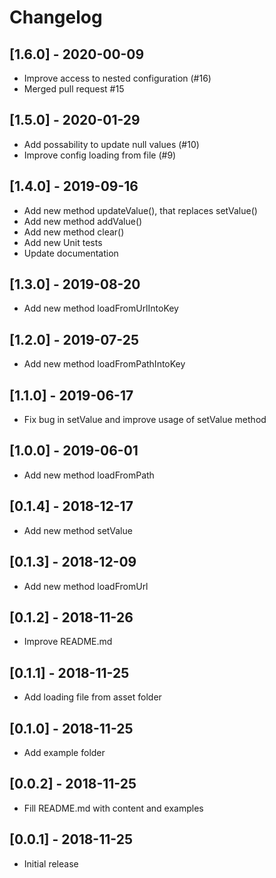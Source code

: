 # Changelog

## [1.6.0] - 2020-00-09

* Improve access to nested configuration (#16)
* Merged pull request #15

## [1.5.0] - 2020-01-29

* Add possability to update null values (#10)
* Improve config loading from file (#9)

## [1.4.0] - 2019-09-16

* Add new method updateValue(), that replaces setValue()
* Add new method addValue()
* Add new method clear()
* Add new Unit tests
* Update documentation

## [1.3.0] - 2019-08-20

* Add new method loadFromUrlIntoKey

## [1.2.0] - 2019-07-25

* Add new method loadFromPathIntoKey

## [1.1.0] - 2019-06-17

* Fix bug in setValue and improve usage of setValue method

## [1.0.0] - 2019-06-01

* Add new method loadFromPath

## [0.1.4] - 2018-12-17

* Add new method setValue

## [0.1.3] - 2018-12-09

* Add new method loadFromUrl

## [0.1.2] - 2018-11-26

* Improve README.md

## [0.1.1] - 2018-11-25

* Add loading file from asset folder

## [0.1.0] - 2018-11-25

* Add example folder

## [0.0.2] - 2018-11-25

* Fill README.md with content and examples

## [0.0.1] - 2018-11-25

* Initial release
